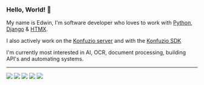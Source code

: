 ### Hello, World! 👋

My name is Edwin, I'm software developer who loves to work with [Python](https://github.com/python), [Django](https://github.com/django/django) & [HTMX](https://htmx.org/). 

I also actively work on the [Konfuzio server](https://help.konfuzio.com/modules/index.html) and with the [Konfuzio SDK](https://github.com/konfuzio-ai/konfuzio-sdk)

I'm currently most interested in AI, OCR, document processing, building API's and automating systems. 

---

<img src="https://img.shields.io/badge/Python-FFD43B?style=for-the-badge&logo=python&logoColor=blue" />        <img src="https://img.shields.io/badge/Django-092E20?style=for-the-badge&logo=django&logoColor=green" />        <img src="https://img.shields.io/badge/HTML5-E34F26?style=for-the-badge&logo=html5&logoColor=white" />        <img src="https://img.shields.io/badge/CSS3-1572B6?style=for-the-badge&logo=css3&logoColor=white" />     <img src="https://img.shields.io/badge/JavaScript-323330?style=for-the-badge&logo=javascript&logoColor=F7DF1E" />





<!--
**genego-io/genego-io** is a ✨ _special_ ✨ repository because its `README.md` (this file) appears on your GitHub profile.

Here are some ideas to get you started:

- 🔭 I’m currently working on ...
- 🌱 I’m currently learning ...
- 👯 I’m looking to collaborate on ...
- 🤔 I’m looking for help with ...
- 💬 Ask me about ...
- 📫 How to reach me: ...
- 😄 Pronouns: ...
- ⚡ Fun fact: ...
-->
